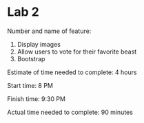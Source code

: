 # Lab 2

Number and name of feature:

  1. Display images
  2. Allow users to vote for their favorite beast
  3. Bootstrap

Estimate of time needed to complete: 4 hours

Start time: 8 PM

Finish time: 9:30 PM

Actual time needed to complete: 90 minutes
